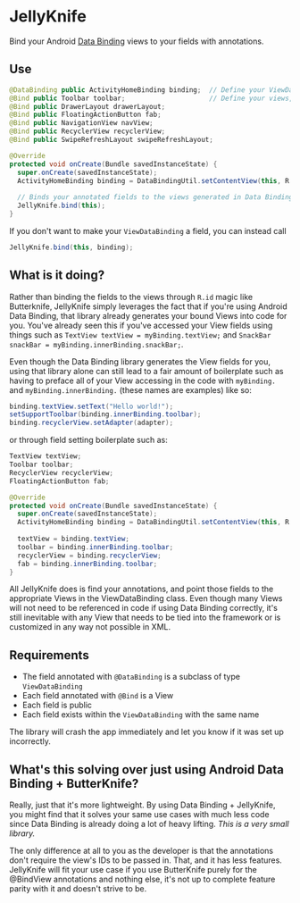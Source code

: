 # JellyKnife
Bind your Android [Data Binding](https://developer.android.com/topic/libraries/data-binding/index.html) views to your fields with annotations. 

## Use
```java
@DataBinding public ActivityHomeBinding binding;  // Define your ViewDataBinding
@Bind public Toolbar toolbar;                     // Define your views, which are found via matching names in the ViewDataBinding
@Bind public DrawerLayout drawerLayout;
@Bind public FloatingActionButton fab;
@Bind public NavigationView navView;
@Bind public RecyclerView recyclerView;
@Bind public SwipeRefreshLayout swipeRefreshLayout;

@Override
protected void onCreate(Bundle savedInstanceState) {
  super.onCreate(savedInstanceState);
  ActivityHomeBinding binding = DataBindingUtil.setContentView(this, R.layout.activity_home);
  
  // Binds your annotated fields to the views generated in Data Binding
  JellyKnife.bind(this);
}
```

If you don't want to make your `ViewDataBinding` a field, you can instead call

```java
JellyKnife.bind(this, binding);
```

## What is it doing?
Rather than binding the fields to the views through `R.id` magic like Butterknife, JellyKnife simply leverages the fact that if you're using Android Data Binding, that library already generates your bound Views into code for you. You've already seen this if you've accessed your View fields using things such as `TextView textView = myBinding.textView;` and `SnackBar snackBar = myBinding.innerBinding.snackBar;`. 

Even though the Data Binding library generates the View fields for you, using that library alone can still lead to a fair amount of boilerplate such as having to preface all of your View accessing in the code with `myBinding.` and `myBinding.innerBinding.` (these names are examples) like so:

```java
binding.textView.setText("Hello world!");
setSupportToolbar(binding.innerBinding.toolbar);
binding.recyclerView.setAdapter(adapter);
```

or through field setting boilerplate such as:

```java
TextView textView;
Toolbar toolbar;
RecyclerView recyclerView;
FloatingActionButton fab;

@Override
protected void onCreate(Bundle savedInstanceState) {
  super.onCreate(savedInstanceState);
  ActivityHomeBinding binding = DataBindingUtil.setContentView(this, R.layout.activity_home);
        
  textView = binding.textView;
  toolbar = binding.innerBinding.toolbar;
  recyclerView = binding.recyclerView;
  fab = binding.innerBinding.toolbar;
}
```

All JellyKnife does is find your annotations, and point those fields to the appropriate Views in the ViewDataBinding class. Even though many Views will not need to be referenced in code if using Data Binding correctly, it's still inevitable with any View that needs to be tied into the framework or is customized in any way not possible in XML.

## Requirements
* The field annotated with `@DataBinding` is a subclass of type `ViewDataBinding`
* Each field annotated with `@Bind` is a View
* Each field is public
* Each field exists within the `ViewDataBinding` with the same name 

The library will crash the app immediately and let you know if it was set up incorrectly.

## What's this solving over just using Android Data Binding + ButterKnife?
Really, just that it's more lightweight. By using Data Binding + JellyKnife, you might find that it solves your same use cases with much less code since Data Binding is already doing a lot of heavy lifting. *This is a very small library.* 

The only difference at all to you as the developer is that the annotations don't require the view's IDs to be passed in. That, and it has less features. JellyKnife will fit your use case if you use ButterKnife purely for the @BindView annotations and nothing else, it's not up to complete feature parity with it and doesn't strive to be.
